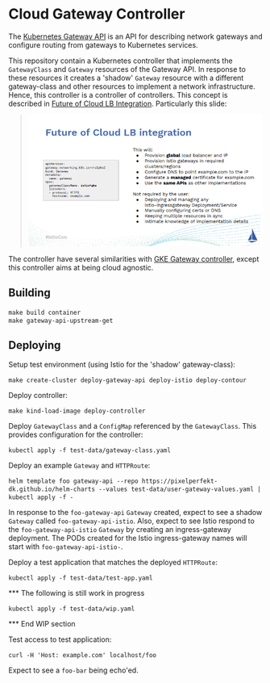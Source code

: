 # Cloud Gateway Controller

The [Kubernetes Gateway API](https://gateway-api.sigs.k8s.io/) is an API for
describing network gateways and configure routing from gateways to Kubernetes
services.

This repository contain a Kubernetes controller that implements the
`GatewayClass` and `Gateway` resources of the Gateway API. In response to these
resources it creates a 'shadow' `Gateway` resource with a different
gateway-class and other resources to implement a network infrastructure. Hence,
this controller is a controller of controllers. This concept is described in
[Future of Cloud LB
Integration](https://events.istio.io/istiocon-2022/slides/f3-K8sGatewayAPIs.pdf). Particularly
this slide:

> ![IstioCon slide](doc/images/istiocon-slide.png)

The controller have several similarities with [GKE Gateway
controller](https://cloud.google.com/kubernetes-engine/docs/concepts/gateway-api#gateway_controller),
except this controller aims at being cloud agnostic.

## Building

```
make build container
make gateway-api-upstream-get
```

## Deploying

Setup test environment (using Istio for the 'shadow' gateway-class):

```
make create-cluster deploy-gateway-api deploy-istio deploy-contour
```

Deploy controller:

```
make kind-load-image deploy-controller
```

Deploy `GatewayClass` and a `ConfigMap` referenced by the `GatewayClass`. This
provides configuration for the controller:

```
kubectl apply -f test-data/gateway-class.yaml
```

Deploy an example `Gateway` and `HTTPRoute`:
 
```
helm template foo gateway-api --repo https://pixelperfekt-dk.github.io/helm-charts --values test-data/user-gateway-values.yaml | kubectl apply -f -
```

In response to the `foo-gateway-api` `Gateway` created, expect to see a shadow
`Gateway` called `foo-gateway-api-istio`. Also, expect to see Istio respond to
the `foo-gateway-api-istio` `Gateway` by creating an ingress-gateway
deployment. The PODs created for the Istio ingress-gateway names will start with
`foo-gateway-api-istio-`.

Deploy a test application that matches the deployed `HTTPRoute`:

```
kubectl apply -f test-data/test-app.yaml
```

*** The following is still work in progress

```
kubectl apply -f test-data/wip.yaml
```

*** End WIP section

Test access to test application:

```
curl -H 'Host: example.com' localhost/foo
```

Expect to see a `foo-bar` being echo'ed.
